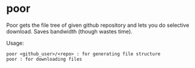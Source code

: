 # poor

Poor gets the file tree of given github repository and lets you do selective download.
Saves bandwidth (though wastes time).

Usage:

```
poor <github_user>/<repo> : for generating file structure
poor : for downloading files
```

